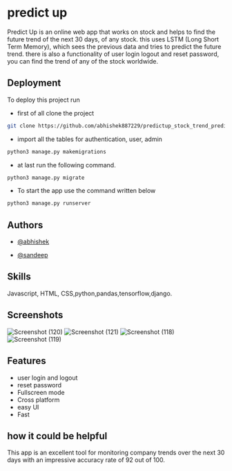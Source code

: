 
# predict up
Predict Up is an online web app that works on stock and helps to find the future trend of the next 30 days, of any stock. this uses LSTM (Long Short Term Memory), which sees the previous data and tries to predict the future trend. there is also a functionality of user login logout and reset password, you can find the trend of any of the stock worldwide.


## Deployment

To deploy this project run

* first of all clone the project 

```bash
git clone https://github.com/abhishek887229/predictup_stock_trend_prediction.git
```
* import all the tables for authentication, user, admin
```bash
python3 manage.py makemigrations
```

* at last run the following command.
```bash
python3 manage.py migrate
```
* To start the app use the command written below
```bash
python3 manage.py runserver
```



## Authors

- [@abhishek](https://github.com/abhishek887229)

- [@sandeep](https://github.com/sandeepkumar88720)





## Skills
Javascript, HTML, CSS,python,pandas,tensorflow,django.


## Screenshots

![Screenshot (120)](https://github.com/abhishek887229/on_shop/assets/125186953/a78e23b4-b3b2-4bd2-9bed-8d481afa9b03)
![Screenshot (121)](https://github.com/abhishek887229/on_shop/assets/125186953/83a77e5f-ae86-4c83-b186-ad1fbf18c029)
![Screenshot (118)](https://github.com/abhishek887229/on_shop/assets/125186953/4d4ea0f8-4689-4e64-8bc8-b2cdc620ce57)
![Screenshot (119)](https://github.com/abhishek887229/on_shop/assets/125186953/01b12ab8-2584-4ee3-9648-f23c9270510a)



## Features

- user login and logout
- reset password
- Fullscreen mode
- Cross platform
- easy UI
- Fast




## how it could be helpful
 This app is an excellent tool for monitoring company trends over the next 30 days with an impressive accuracy rate of 92 out of 100.
